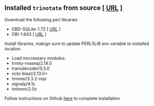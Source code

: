 ## Installed `trinotate` from source  [ [URL](https://github.com/Trinotate/Trinotate/releases) ]

Download the following perl libraries

- DBD-SQLite-1.72 [ [URL](https://metacpan.org/pod/DBD::SQLite) ]
- DBI-1.643 [ [URL](https://metacpan.org/dist/DBI) ]

Install libraries, makign sure to update PERL5LIB env variable to installed location

- Load neccessary modules:
- trinity-rnaseq/2.14.0
- transdecoder/5.5.0
- ncbi-blast/2.13.0+
- hmmer/3.3.2-mpi
- signalp/4.1c
- tmhmm/2.0c

Follow instructions on Github [here](https://github.com/Trinotate/Trinotate/wiki/Software-installation-and-data-required) to complete installation
